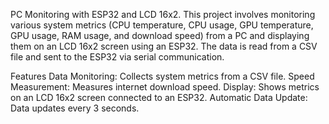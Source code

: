 PC Monitoring with ESP32 and LCD 16x2.
This project involves monitoring various system metrics (CPU temperature, CPU usage, GPU temperature, GPU usage, RAM usage, and download speed) from a PC and displaying them on an LCD 16x2 screen using an ESP32. The data is read from a CSV file and sent to the ESP32 via serial communication.

Features
Data Monitoring: Collects system metrics from a CSV file.
Speed Measurement: Measures internet download speed.
Display: Shows metrics on an LCD 16x2 screen connected to an ESP32.
Automatic Data Update: Data updates every 3 seconds.
